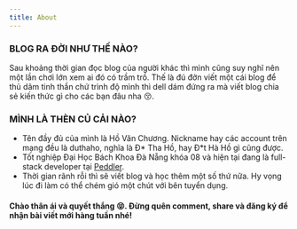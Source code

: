 ```yaml
---
title: About
---
```


### BLOG RA ĐỜI NHƯ THẾ NÀO?

Sau khoảng thời gian đọc blog của người khác thì mình cũng suy nghĩ nên một lần chơi lớn xem ai đó có trầm trồ.
Thế là đú đởn viết một cái blog để thủ dâm tinh thần chứ trình độ mình thì dell dám đứng ra mà viết blog chia sẻ kiến thức gì cho các bạn đâu nha 😚.

### MÌNH LÀ THÈN CỦ CẢI NÀO?

* Tên đầy đủ của mình là Hồ Văn Chương. Nickname hay các account trên mạng đều là duthaho, nghĩa là Đ* Tha Hồ, hay Đ*t Hà Hồ gì cũng được.
* Tốt nghiệp Đại Học Bách Khoa Đà Nẵng khóa 08 và hiện tại đang là full-stack developer tại [Peddler](https://peddler.com).
* Thời gian rãnh rỗi thì sẽ viết blog và học thêm một số thứ nữa. Hy vọng lúc đi làm có thể chém gió một chút với bên tuyển dụng.

#### Chào thân ái và quyết thắng 😝. Đừng quên comment, share và đăng ký để nhận bài viết mới hàng tuần nhé!
